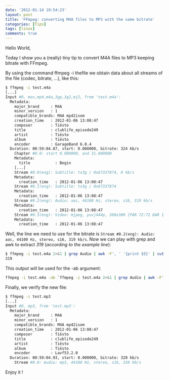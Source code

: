 ```yaml
---
date: '2012-01-14 19:54:23'
layout: post
title: 'FFmpeg: converting M4A files to MP3 with the same bitrate'
categories: [Tips]
tags: [linux]
comments: true
---
```


Hello World,




Today I show you a (really) tiny tip to convert M4A files to MP3 keeping bitrate with FFmpeg.




By using the command ffmpeg -i thefile we obtain data about all streams of the file (codec, bitrate, ...), like this:


``` bash
$ ffmpeg -i test.m4a
[...]
Input #0, mov,mp4,m4a,3gp,3g2,mj2, from 'test.m4a':
  Metadata:
    major_brand     : M4A 
    minor_version   : 1
    compatible_brands: M4A mp42isom
    creation_time   : 2012-01-06 13:08:47
    composer        : Tiësto
    title           : clublife_episode249
    artist          : Tiësto
    album           : Tiësto
    encoder         : GarageBand 6.0.4
  Duration: 00:59:04.87, start: 0.000000, bitrate: 324 kb/s
    Chapter #0.0: start 0.000000, end 31.000000
    Metadata:
      title           : Begin
    [...]
    Stream #0.0(eng): Subtitle: tx3g / 0x67337874, 0 kb/s
    Metadata:
      creation_time   : 2012-01-06 13:08:47
    Stream #0.1(eng): Subtitle: tx3g / 0x67337874
    Metadata:
      creation_time   : 2012-01-06 13:08:47
    Stream #0.2(eng): Audio: aac, 44100 Hz, stereo, s16, 319 kb/s
    Metadata:
      creation_time   : 2012-01-06 13:08:47
    Stream #0.3(eng): Video: mjpeg, yuvj444p, 300x300 [PAR 72:72 DAR 1:1], 2 kb/s, 0k fps, 600 tbr, 600 tbn, 600 tbc
    Metadata:
      creation_time   : 2012-01-06 13:08:47
```



Well, the line we need to use for the bitrate is `Stream #0.2(eng): Audio: aac, 44100 Hz, stereo, s16, 319 kb/s`. Now we can play with grep and awk to extract _319_ (_according to the example line_):


``` bash
$ ffmpeg -i test.m4a 2>&1 | grep Audio | awk -F', ' '{print $5}' | cut -d' ' -f1
319
```



This output will be used for the -ab argument:



``` bash
ffmpeg -i test.m4a -ab `ffmpeg -i test.m4a 2>&1 | grep Audio | awk -F', ' '{print $5}' | cut -d' ' -f1`k test.mp3
```

Finally, we verify the new file:

``` bash
$ ffmpeg -i test.mp3
[...]
Input #0, mp3, from 'test.mp3':
  Metadata:
    major_brand     : M4A 
    minor_version   : 1
    compatible_brands: M4A mp42isom
    creation_time   : 2012-01-06 13:08:47
    composer        : Tiësto
    title           : clublife_episode249
    artist          : Tiësto
    album           : Tiësto
    encoder         : Lavf53.2.0
  Duration: 00:59:04.93, start: 0.000000, bitrate: 320 kb/s
    Stream #0.0: Audio: mp3, 44100 Hz, stereo, s16, 320 kb/s
```



Enjoy it !
